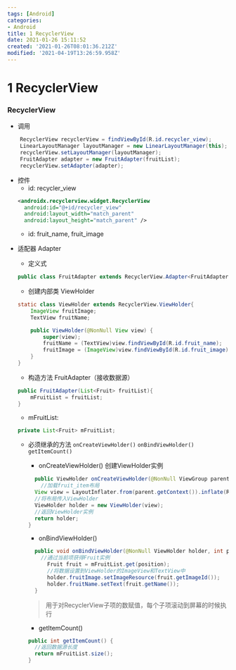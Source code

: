 ```yaml
---
tags: [Android]
categories: 
- Android
title: 1 RecyclerView
date: 2021-01-26 15:11:52
created: '2021-01-26T08:01:36.212Z'
modified: '2021-04-19T13:26:59.958Z'
---
```


# 1 RecyclerView
### RecyclerView

- 调用
```java
    RecyclerView recyclerView = findViewById(R.id.recycler_view);
    LinearLayoutManager layoutManager = new LinearLayoutManager(this);
    recyclerView.setLayoutManager(layoutManager);
    FruitAdapter adapter = new FruitAdapter(fruitList);
    recyclerView.setAdapter(adapter);
```

  + 控件
    - id: recycler_view
    ```xml
    <androidx.recyclerview.widget.RecyclerView
      android:id="@+id/recycler_view"
      android:layout_width="match_parent"
      android:layout_height="match_parent" />
    ```
    - id: fruit_name, fruit_image
<!-- more -->

- 适配器 Adapter
  - 定义式
  ```java
  public class FruitAdapter extends RecyclerView.Adapter<FruitAdapter.ViewHolder> {}
  ```
  - 创建内部类 ViewHolder
  ```java
  static class ViewHolder extends RecyclerView.ViewHolder{
      ImageView fruitImage;
      TextView fruitName;

      public ViewHolder(@NonNull View view) {
          super(view);
          fruitName = (TextView)view.findViewById(R.id.fruit_name);
          fruitImage = (ImageView)view.findViewById(R.id.fruit_image);
      }
  }
  ```

  - 构造方法 FruitAdapter（接收数据源）
  ```java
  public FruitAdapter(List<Fruit> fruitList){
      mFruitList = fruitList;
  }
  ```

  - mFruitList: 
  ```java
  private List<Fruit> mFruitList;
  ```
  - 必须继承的方法
  `onCreateViewHolder()`
  `onBindViewHolder()`
  `getItemCount()`

    - onCreateViewHolder() 创建ViewHolder实例
    ```java 
      public ViewHolder onCreateViewHolder(@NonNull ViewGroup parent, int viewType) {
        //加载fruit_item布局
      View view = LayoutInflater.from(parent.getContext()).inflate(R.layout.fruit_item, parent, false);
      //将布局传入ViewHolder
      ViewHolder holder = new ViewHolder(view);
      //返回ViewHolder实例
      return holder;
    }
    ```
    - onBindViewHolder()
    ```java 
      public void onBindViewHolder(@NonNull ViewHolder holder, int position) {
        //通过当前项获得Fruit实例
          Fruit fruit = mFruitList.get(position);
          //将数据设置到ViewHolder的ImageView和TextView中
          holder.fruitImage.setImageResource(fruit.getImageId());
          holder.fruitName.setText(fruit.getName());
      }
    ```
    > 用于对RecyclerView子项的数赋值，每个子项滚动到屏幕的时候执行
    - getItemCount()
    ```java 
    public int getItemCount() {
      //返回数据源长度
      return mFruitList.size();
    }
    ```
